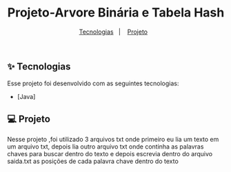 <h1 align="center">
  Projeto-Arvore Binária e Tabela Hash
</h1>

<p align="center">
  <a href="#-tecnologias">Tecnologias</a>&nbsp;&nbsp;&nbsp;|&nbsp;&nbsp;&nbsp;
  <a href="#-projeto">Projeto</a>&nbsp;&nbsp;&nbsp;
  
</p>


<br>

## ✨ Tecnologias

Esse projeto foi desenvolvido com as seguintes tecnologias:

- [Java]

## 💻 Projeto
Nesse projeto ,foi utilizado 3 arquivos txt onde primeiro eu lia um texto em um arquivo txt,
depois lia outro arquivo txt onde continha as palavras chaves para buscar dentro do texto 
e depois escrevia dentro do arquivo saida.txt as posições de cada palavra chave dentro do texto


